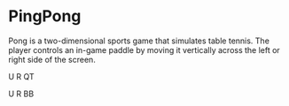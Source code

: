 # PingPong
Pong is a two-dimensional sports game that simulates table tennis. The player controls an in-game paddle by moving it vertically across the left or right side of the screen. 


U R QT


U R BB
